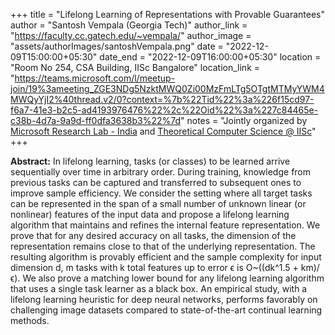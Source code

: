 +++
title = "Lifelong Learning of Representations with Provable Guarantees"
author = "Santosh Vempala (Georgia Tech)"
author_link = "https://faculty.cc.gatech.edu/~vempala/"
author_image = "assets/authorImages/santoshVempala.png"
date = "2022-12-09T15:00:00+05:30"
date_end = "2022-12-09T16:00:00+05:30"
location = "Room No 254, CSA Building, IISc Bangalore"
location_link = "https://teams.microsoft.com/l/meetup-join/19%3ameeting_ZGE3NDg5NzktMWQ0Zi00MzFmLTg5OTgtMTMyYWM4MWQyYjI2%40thread.v2/0?context=%7b%22Tid%22%3a%226f15cd97-f6a7-41e3-b2c5-ad4193976476%22%2c%22Oid%22%3a%227c84465e-c38b-4d7a-9a9d-ff0dfa3638b3%22%7d"
notes = "Jointly organized by <a href = "https://www.microsoft.com/en-us/research/lab/microsoft-research-india/" target= "_blank">Microsoft Research Lab - India</a> and <a href='https://www.csa.iisc.ac.in/theoretical-computer-science/' target= "_blank">Theoretical Computer Science @ IISc</a>"
+++

<b>Abstract:</b>
In lifelong learning, tasks (or classes) to be learned arrive sequentially over time in arbitrary order. During
training, knowledge from previous tasks can be captured and transferred to subsequent ones to improve sample
efficiency. We consider the setting where all target tasks can be represented in the span of a small number of
unknown linear (or nonlinear) features of the input data and propose a lifelong learning algorithm that maintains
and refines the internal feature representation. We prove that for any desired accuracy on all tasks, the dimension
of the representation remains close to that of the underlying representation. The resulting algorithm is provably
efficient and the sample complexity for input dimension d, m tasks with k total features up to error ϵ is
O~((dk^1.5  + km)/ϵ). We also prove a matching lower bound for any lifelong learning algorithm that uses a single
task learner as a black box. An empirical study, with a lifelong learning heuristic for deep neural networks, performs
favorably on challenging image datasets compared to state-of-the-art continual learning methods.
